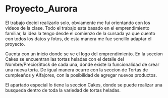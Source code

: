 # Proyecto_Aurora

El trabajo decidi realizarlo solo, obviamente me fui orientando con los videos de la clase.
Todo el trabajo esta basado en el emprendimiento familiar, la idea la tengo desde el comienzo de la cursada
ya que cuento con todos los datos y fotos, de esta manera me fue sencillo adaptar el proyecto.

Cuenta con un inicio donde se ve el logo del emprendimiento.
En la seccion Cakes se encuentran las tortas heladas con el detalle del Nombre/Precio/Stock de cada una, donde existe la funcionalidad de crear una nueva torta.
De igual manera ocurre con la seccion de Tortas de cumpleaños y Alfajores, con la posibilidad de agregar nuevos productos.

El apartado especial lo tiene la seccion Cakes, donde se puede realizar una busqueda dentro de toda la variedad de tortas heladas.
